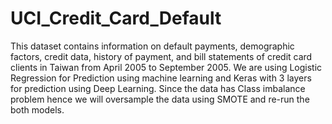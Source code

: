 # UCI_Credit_Card_Default
This dataset contains information on default payments, demographic factors, credit data, history of payment, and bill statements of credit card clients in Taiwan from April 2005 to September 2005.
We are using Logistic Regression for Prediction using machine learning and Keras with 3 layers for prediction using Deep Learning. Since the data has Class imbalance problem hence we will oversample the data using SMOTE and re-run the both models.
